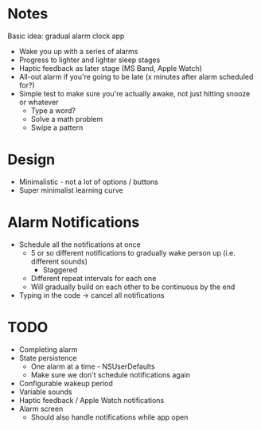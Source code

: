 # Notes

Basic idea: gradual alarm clock app

* Wake you up with a series of alarms
* Progress to lighter and lighter sleep stages
* Haptic feedback as later stage (MS Band, Apple Watch)
* All-out alarm if you're going to be late (x minutes after alarm scheduled for?)
* Simple test to make sure you're actually awake, not just hitting snooze or whatever
    * Type a word?
    * Solve a math problem
    * Swipe a pattern

# Design

* Minimalistic - not a lot of options / buttons
* Super minimalist learning curve

# Alarm Notifications

* Schedule all the notifications at once
    * 5 or so different notifications to gradually wake person up (i.e. different sounds)
        * Staggered
    * Different repeat intervals for each one
    * Will gradually build on each other to be continuous by the end
* Typing in the code -> cancel all notifications

# TODO

* Completing alarm
* State persistence
    * One alarm at a time - NSUserDefaults
    * Make sure we don't schedule notifications again
* Configurable wakeup period
* Variable sounds
* Haptic feedback / Apple Watch notifications
* Alarm screen
    * Should also handle notifications while app open
